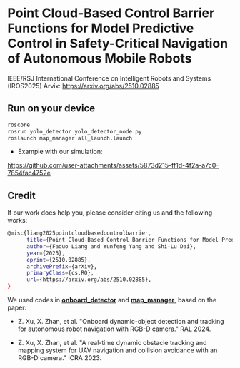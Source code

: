 # Point Cloud-Based Control Barrier Functions for Model Predictive Control in Safety-Critical Navigation of Autonomous Mobile Robots

IEEE/RSJ International Conference on Intelligent Robots and Systems (IROS2025)
Arvix: https://arxiv.org/abs/2510.02885

## Run on your device

```bash
roscore
rosrun yolo_detector yolo_detector_node.py
roslaunch map_manager all_launch.launch
```

- Example with our simulation:


https://github.com/user-attachments/assets/5873d215-ff1d-4f2a-a7c0-7854fac4752e


  

## Credit

If our work does help you, please consider citing us and the following works:

```bash
@misc{liang2025pointcloudbasedcontrolbarrier,
      title={Point Cloud-Based Control Barrier Functions for Model Predictive Control in Safety-Critical Navigation of Autonomous Mobile Robots}, 
      author={Faduo Liang and Yunfeng Yang and Shi-Lu Dai},
      year={2025},
      eprint={2510.02885},
      archivePrefix={arXiv},
      primaryClass={cs.RO},
      url={https://arxiv.org/abs/2510.02885}, 
}
```

We used codes in **[onboard_detector](https://github.com/Zhefan-Xu/onboard_detector)** and **[map_manager](https://github.com/Zhefan-Xu/map_manager)**, based on the paper:

- Z. Xu, X. Zhan, et al. "Onboard dynamic-object detection and tracking for autonomous robot navigation with RGB-D camera." RAL 2024.

- Z. Xu, X. Zhan, et al. "A real-time dynamic obstacle tracking and mapping system for UAV navigation and collision avoidance with an RGB-D camera." ICRA 2023.
